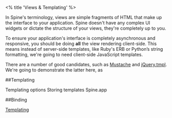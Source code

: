 <% title 'Views & Templating' %>

In Spine's terminology, views are simple fragments of HTML that make up the interface to your application. Spine doesn't have any complex UI widgets or dictate the structure of your views, they're completely up to you. 

To ensure your application's interface is completely asynchronous and responsive, you should be doing **all** the view rendering client-side. This means instead of server-side templates, like Ruby's ERB or Python’s string formatting, we're going to need client-side JavaScript templates.

There are a number of good candidates, such as [Mustache](http://mustache.github.com) and [jQuery.tmpl](http://api.jquery.com/category/plugins/templates). We're going to demonstrate the latter here, as 

##Templating

Templating options
Storing templates
Spine.app

##Binding


[Templating](<%= docs_path("templating") %>)